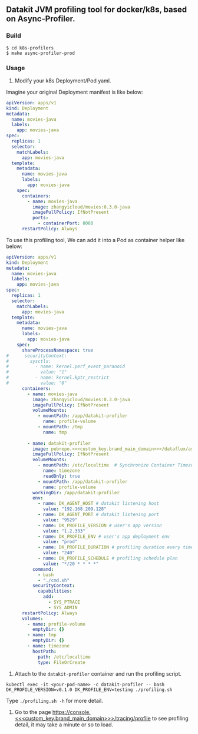 ## Datakit JVM profiling tool for docker/k8s, based on Async-Profiler.

### Build

```shell
$ cd k8s-profilers
$ make async-profiler-prod
```

### Usage

1. Modify your k8s Deployment/Pod yaml.

Imagine your original Deployment manifest is like below:
```yaml
apiVersion: apps/v1
kind: Deployment
metadata:
  name: movies-java
  labels:
    app: movies-java
spec:
  replicas: 1
  selector:
    matchLabels:
      app: movies-java
  template:
    metadata:
      name: movies-java
      labels:
        app: movies-java
    spec:
      containers:
        - name: movies-java
          image: zhangyicloud/movies:0.3.0-java
          imagePullPolicy: IfNotPresent
          ports:
            - containerPort: 8080
      restartPolicy: Always
```

To use this profiling tool, We can add it into a Pod as container helper like below:
```yaml
apiVersion: apps/v1
kind: Deployment
metadata:
  name: movies-java
  labels:
    app: movies-java
spec:
  replicas: 1
  selector:
    matchLabels:
      app: movies-java
  template:
    metadata:
      name: movies-java
      labels:
        app: movies-java
    spec:
      shareProcessNamespace: true
#      securityContext:
#        sysctls:
#          - name: kernel.perf_event_paranoid
#            value: "1"
#          - name: kernel.kptr_restrict
#            value: "0"
      containers:
        - name: movies-java
          image: zhangyicloud/movies:0.3.0-java
          imagePullPolicy: IfNotPresent
          volumeMounts:
            - mountPath: /app/datakit-profiler
              name: profile-volume
            - mountPath: /tmp
              name: tmp
        
        - name: datakit-profiler
          image: pubrepo.<<<custom_key.brand_main_domain>>>/dataflux/async-profiler:0.1.0
          imagePullPolicy: IfNotPresent
          volumeMounts:
            - mountPath: /etc/localtime  # Synchronize Container Timezone with host
              name: timezone
              readOnly: true
            - mountPath: /app/datakit-profiler
              name: profile-volume
          workingDir: /app/datakit-profiler
          env:
            - name: DK_AGENT_HOST # datakit listening host
              value: "192.168.209.128"
            - name: DK_AGENT_PORT # datakit listening port
              value: "9529"
            - name: DK_PROFILE_VERSION # user's app version 
              value: "1.2.333"
            - name: DK_PROFILE_ENV # user's app deployment env
              value: "prod"
            - name: DK_PROFILE_DURATION # profiling duration every time
              value: "240"
            - name: DK_PROFILE_SCHEDULE # profiling schedule plan
              value: "*/20 * * * *"          
          command:
            - bash
            - "./cmd.sh"
          securityContext:
            capabilities:
              add:
                - SYS_PTRACE
                - SYS_ADMIN
      restartPolicy: Always
      volumes:
        - name: profile-volume
          emptyDir: {}
        - name: tmp
          emptyDir: {}
        - name: timezone
          hostPath:
            path: /etc/localtime
            type: FileOrCreate
```

1. Attach to the `datakit-profiler` container and run the profiling script.

```shell
kubectl exec -it <your-pod-name> -c datakit-profiler -- bash
DK_PROFILE_VERSION=v0.1.0 DK_PROFILE_ENV=testing ./profiling.sh
```

Type `./profiling.sh -h` for more detail.

1. Go to the page [https://console.<<<custom_key.brand_main_domain>>>/tracing/profile](https://console.<<<custom_key.brand_main_domain>>>/tracing/profile) to see profiling detail, it may take a minute or so to load.
